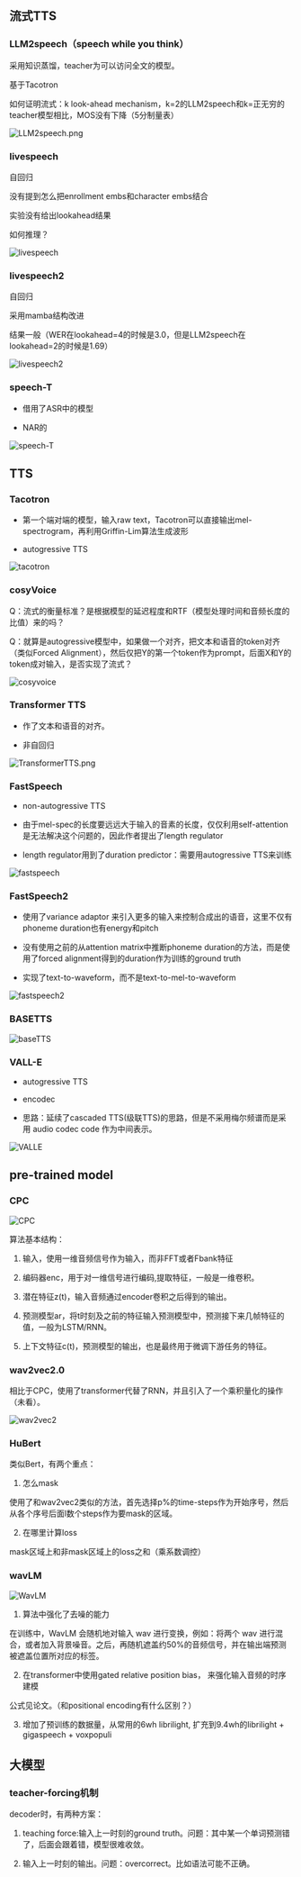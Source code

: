 ## 流式TTS
### LLM2speech（speech while you think）

采用知识蒸馏，teacher为可以访问全文的模型。

基于Tacotron

如何证明流式：k look-ahead mechanism，k=2的LLM2speech和k=正无穷的teacher模型相比，MOS没有下降（5分制量表）

![LLM2speech.png](LLM2speech.png)


### livespeech

自回归

没有提到怎么把enrollment embs和character embs结合

实验没有给出lookahead结果

如何推理？

![livespeech](livespeech.png)

### livespeech2

自回归

采用mamba结构改进

结果一般（WER在lookahead=4的时候是3.0，但是LLM2speech在lookahead=2的时候是1.69）

![livespeech2](livespeech2.png)

### speech-T

- 借用了ASR中的模型

- NAR的

![speech-T](speech-T.png)


## TTS

### Tacotron

- 第一个端对端的模型，输入raw text，Tacotron可以直接输出mel-spectrogram，再利用Griffin-Lim算法生成波形

- autogressive TTS

![tacotron](tacotron.png)

### cosyVoice

Q：流式的衡量标准？是根据模型的延迟程度和RTF（模型处理时间和音频长度的比值）来的吗？

Q：就算是autogressive模型中，如果做一个对齐，把文本和语音的token对齐（类似Forced Alignment），然后仅把Y的第一个token作为prompt，后面X和Y的token成对输入，是否实现了流式？

![cosyvoice](cosyvoice.png)

### Transformer TTS 

- 作了文本和语音的对齐。

- 非自回归

![TransformerTTS.png](TransformerTTS.png)

### FastSpeech

- non-autogressive TTS

- 由于mel-spec的长度要远远大于输入的音素的长度，仅仅利用self-attention是无法解决这个问题的，因此作者提出了length regulator

- length regulator用到了duration predictor：需要用autogressive TTS来训练

![fastspeech](fastspeech.png)


### FastSpeech2

- 使用了variance adaptor 来引入更多的输入来控制合成出的语音，这里不仅有phoneme duration也有energy和pitch

- 没有使用之前的从attention matrix中推断phoneme duration的方法，而是使用了forced alignment得到的duration作为训练的ground truth

- 实现了text-to-waveform，而不是text-to-mel-to-waveform

![fastspeech2](fastspeech2.png)

### BASETTS

![baseTTS](baseTTS.png)


### VALL-E

- autogressive TTS

- encodec

- 思路：延续了cascaded TTS(级联TTS)的思路，但是不采用梅尔频谱而是采用 audio codec code 作为中间表示。

![VALLE](VALLE.png)

## pre-trained model

### CPC
![CPC](CPC.png)

算法基本结构：

1. 输入，使用一维音频信号作为输入，而非FFT或者Fbank特征

2. 编码器enc，用于对一维信号进行编码,提取特征，一般是一维卷积。

3. 潜在特征z(t)，输入音频通过encoder卷积之后得到的输出。

4. 预测模型ar，将t时刻及之前的特征输入预测模型中，预测接下来几帧特征的值，一般为LSTM/RNN。

5. 上下文特征c(t)，预测模型的输出，也是最终用于微调下游任务的特征。

### wav2vec2.0

相比于CPC，使用了transformer代替了RNN，并且引入了一个乘积量化的操作（未看）。

![wav2vec2](wav2vec2.png)

### HuBert

类似Bert，有两个重点：

1. 怎么mask

使用了和wav2vec2类似的方法，首先选择p%的time-steps作为开始序号，然后从各个序号后面l数个steps作为要mask的区域。

2. 在哪里计算loss

mask区域上和非mask区域上的loss之和（乘系数调控）

### wavLM

![WavLM](WavLM.png)

1. 算法中强化了去噪的能力

在训练中，WavLM 会随机地对输入 wav 进行变换，例如：将两个 wav 进行混合，或者加入背景噪音。之后，再随机遮盖约50%的音频信号，并在输出端预测被遮盖位置所对应的标签。

2. 在transformer中使用gated relative position bias， 来强化输入音频的时序建模

公式见论文。（和positional encoding有什么区别？）

3. 增加了预训练的数据量，从常用的6wh librilight, 扩充到9.4wh的librilight + gigaspeech + voxpopuli



## 大模型
### teacher-forcing机制

decoder时，有两种方案：

1. teaching force:输入上一时刻的ground truth。问题：其中某一个单词预测错了，后面会跟着错，模型很难收敛。

2. 输入上一时刻的输出。问题：overcorrect。比如语法可能不正确。


